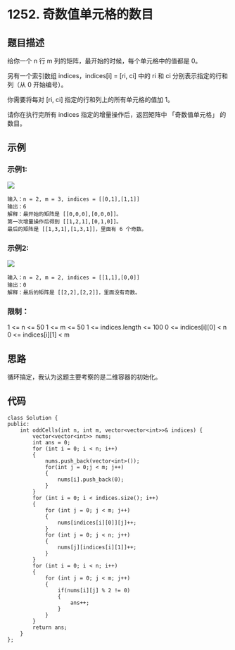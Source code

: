 # 1252. 奇数值单元格的数目

## 题目描述

给你一个 n 行 m 列的矩阵，最开始的时候，每个单元格中的值都是 0。

另有一个索引数组 indices，indices[i] = [ri, ci] 中的 ri 和 ci 分别表示指定的行和列（从 0 开始编号）。

你需要将每对 [ri, ci] 指定的行和列上的所有单元格的值加 1。

请你在执行完所有 indices 指定的增量操作后，返回矩阵中 「奇数值单元格」 的数目。

## 示例

### 示例1:

![](https://assets.leetcode-cn.com/aliyun-lc-upload/uploads/2019/11/06/e1.png)

```
输入：n = 2, m = 3, indices = [[0,1],[1,1]]
输出：6
解释：最开始的矩阵是 [[0,0,0],[0,0,0]]。
第一次增量操作后得到 [[1,2,1],[0,1,0]]。
最后的矩阵是 [[1,3,1],[1,3,1]]，里面有 6 个奇数。
```

### 示例2:

![](https://assets.leetcode-cn.com/aliyun-lc-upload/uploads/2019/11/06/e2.png)

```
输入：n = 2, m = 2, indices = [[1,1],[0,0]]
输出：0
解释：最后的矩阵是 [[2,2],[2,2]]，里面没有奇数。
```

### 限制：

1 <= n <= 50
1 <= m <= 50
1 <= indices.length <= 100
0 <= indices[i][0] < n
0 <= indices[i][1] < m

## 思路

循环搞定，我认为这题主要考察的是二维容器的初始化。

## 代码

```
class Solution {
public:
    int oddCells(int n, int m, vector<vector<int>>& indices) {
        vector<vector<int>> nums;
        int ans = 0;
        for (int i = 0; i < n; i++)
        {
            nums.push_back(vector<int>());
            for(int j = 0;j < m; j++)
            {
                nums[i].push_back(0);
            }
        }
        for (int i = 0; i < indices.size(); i++)
        {
            for (int j = 0; j < m; j++)
            {
                nums[indices[i][0]][j]++;
            }
            for (int j = 0; j < n; j++)
            {
                nums[j][indices[i][1]]++;
            }
        }
        for (int i = 0; i < n; i++)
        {
            for (int j = 0; j < m; j++)
            {
                if(nums[i][j] % 2 != 0)
                {
                    ans++;
                }
            }
        }
        return ans;
    }
};
```

